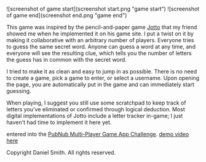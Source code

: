 ![screenshot of game start](screenshot start.png "game start")
![screenshot of game end](screenshot end.png "game end")

This game was inspired by the pencil-and-paper game [Jotto](https://en.wikipedia.org/wiki/Jotto) that my friend showed me when he implemented it on his game site. I put a twist on it by making it collaborative with an arbitrary number of players. Everyone tries to guess the same secret word. Anyone can guess a word at any time, and everyone will see the resulting clue, which tells you the number of letters the guess has in common with the secret word.

I tried to make it as clean and easy to jump in as possible. There is no need to create a game, pick a game to enter, or select a username. Upon opening the page, you are automatically put in the game and can immediately start guessing.

When playing, I suggest you still use some scratchpad to keep track of letters you've eliminated or confirmed through logical deduction. Most digital implementations of Jotto include a letter tracker in-game; I just haven't had time to implement it here yet.

entered into the [PubNub Multi-Player Game App Challenge](http://pubnubgame.challengepost.com). [demo video here](https://www.youtube.com/watch?v=tC0_Y2BJ8oM)

Copyright Daniel Smith. All rights reserved.
